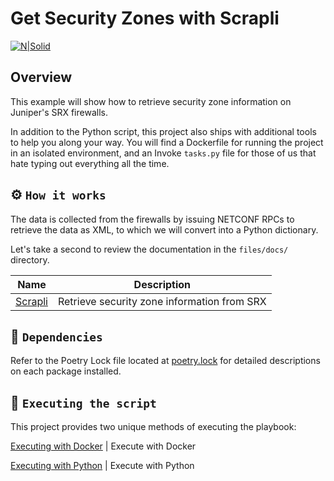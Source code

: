 # Get Security Zones with Scrapli

[![N|Solid](https://upload.wikimedia.org/wikipedia/commons/3/31/Juniper_Networks_logo.svg)](https://junos-ansible-modules.readthedocs.io/en/stable/)

## Overview

This example will show how to retrieve security zone information on Juniper's SRX firewalls.

In addition to the Python script, this project also ships with additional tools to help you along your way. You will find a Dockerfile for running the project in an isolated environment, and an Invoke `tasks.py` file for those of us that hate typing out everything all the time.

## ⚙️ `How it works`

The data is collected from the firewalls by issuing NETCONF RPCs to retrieve the data as XML, to which we will convert into a Python dictionary.

Let's take a second to review the documentation in the `files/docs/` directory.

Name | Description
---- | -----------
[Scrapli](files/docs/app.py.rst) | Retrieve security zone information from SRX

## 📝 `Dependencies`

Refer to the Poetry Lock file located at [poetry.lock](poetry.lock) for detailed descriptions on each package installed.

## 🚀 `Executing the script`

This project provides two unique methods of executing the playbook:

[Executing with Docker](files/docs/execute_with_docker.rst) | Execute with Docker

[Executing with Python](files/docs/execute_with_python.rst) | Execute with Python
